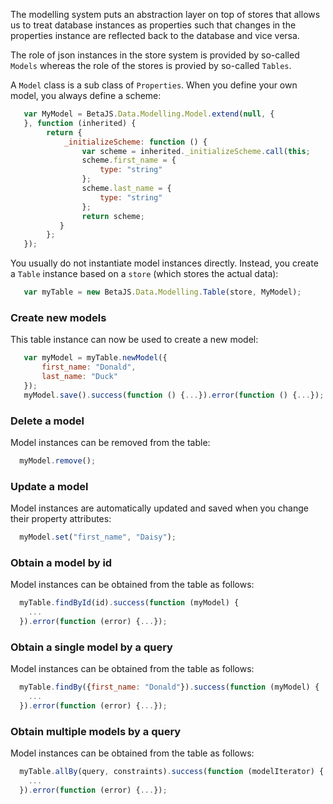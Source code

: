 The modelling system puts an abstraction layer on top of stores that allows us to treat database instances as properties such that changes in the properties instance are reflected back to the database and vice versa.

The role of json instances in the store system is provided by so-called ``Models`` whereas the role of the stores is provied by so-called ``Tables``.

A ``Model`` class is a sub class of ``Properties``. When you define your own model, you always define a scheme:

```javascript
   var MyModel = BetaJS.Data.Modelling.Model.extend(null, {
   }, function (inherited) {
        return {
            _initializeScheme: function () {
                var scheme = inherited._initializeScheme.call(this;
                scheme.first_name = {
                    type: "string"
                };
                scheme.last_name = {
                    type: "string"
                };
                return scheme;
           }
        };
   });
```

You usually do not instantiate model instances directly. Instead, you create a ``Table`` instance based on a ``store`` (which stores the actual data):

```javascript
   var myTable = new BetaJS.Data.Modelling.Table(store, MyModel);
```


### Create new models

This table instance can now be used to create a new model:

```javascript
   var myModel = myTable.newModel({
       first_name: "Donald",
       last_name: "Duck"
   });
   myModel.save().success(function () {...}).error(function () {...});
``` 


### Delete a model

Model instances can be removed from the table:

```javascript
  myModel.remove();
```


### Update a model

Model instances are automatically updated and saved when you change their property attributes:

```javascript
  myModel.set("first_name", "Daisy");
``` 


### Obtain a model by id

Model instances can be obtained from the table as follows:

```javascript
  myTable.findById(id).success(function (myModel) {
    ...
  }).error(function (error) {...});
```


### Obtain a single model by a query

Model instances can be obtained from the table as follows:

```javascript
  myTable.findBy({first_name: "Donald"}).success(function (myModel) {
    ...
  }).error(function (error) {...});
```


### Obtain multiple models by a query

Model instances can be obtained from the table as follows:

```javascript
  myTable.allBy(query, constraints).success(function (modelIterator) {
    ...
  }).error(function (error) {...});
```